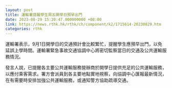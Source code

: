 ```yaml
---
layout: post
title: 運輸署提醒學生周五開學日預早出門
date: 2023-08-29 15:20:47.000000000 +08:00
link: https://news.rthk.hk/rthk/ch/component/k2/1715614-20230829.htm
categories: rthk
---
```


運輸署表示，9月1日開學日的交通預計會比較繁忙，提醒學生應預早出門，以免延誤上學時間。運輸署緊急事故交通協調中心將密切監察當日的交通及公共運輸服務情況。

發言人說，已提醒各主要公共運輸服務營辦商於開學日提供充足的公共運輸服務，以應付乘客需求。署方會派員到各主要地點實地視察，向協調中心匯報最新情況，在有需要時安排加強公共運輸服務，或通知警方協助疏導交通。
